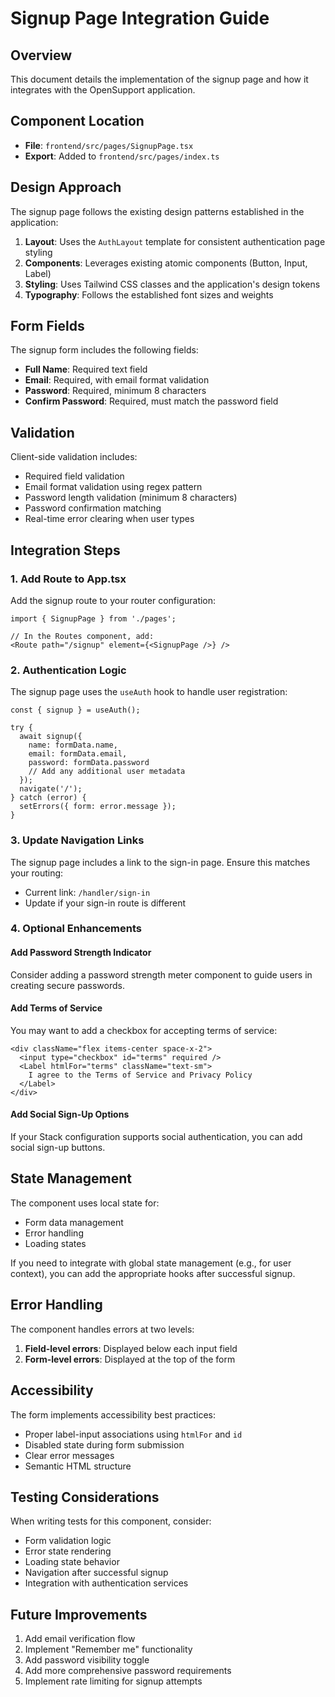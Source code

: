 # Signup Page Integration Guide

## Overview
This document details the implementation of the signup page and how it integrates with the OpenSupport application.

## Component Location
- **File**: `frontend/src/pages/SignupPage.tsx`
- **Export**: Added to `frontend/src/pages/index.ts`

## Design Approach
The signup page follows the existing design patterns established in the application:

1. **Layout**: Uses the `AuthLayout` template for consistent authentication page styling
2. **Components**: Leverages existing atomic components (Button, Input, Label)
3. **Styling**: Uses Tailwind CSS classes and the application's design tokens
4. **Typography**: Follows the established font sizes and weights

## Form Fields
The signup form includes the following fields:
- **Full Name**: Required text field
- **Email**: Required, with email format validation
- **Password**: Required, minimum 8 characters
- **Confirm Password**: Required, must match the password field

## Validation
Client-side validation includes:
- Required field validation
- Email format validation using regex pattern
- Password length validation (minimum 8 characters)
- Password confirmation matching
- Real-time error clearing when user types

## Integration Steps

### 1. Add Route to App.tsx
Add the signup route to your router configuration:

```tsx
import { SignupPage } from './pages';

// In the Routes component, add:
<Route path="/signup" element={<SignupPage />} />
```

### 2. Authentication Logic
The signup page uses the `useAuth` hook to handle user registration:

```tsx
const { signup } = useAuth();

try {
  await signup({
    name: formData.name,
    email: formData.email,
    password: formData.password
    // Add any additional user metadata
  });
  navigate('/');
} catch (error) {
  setErrors({ form: error.message });
}
```

### 3. Update Navigation Links
The signup page includes a link to the sign-in page. Ensure this matches your routing:
- Current link: `/handler/sign-in`
- Update if your sign-in route is different

### 4. Optional Enhancements

#### Add Password Strength Indicator
Consider adding a password strength meter component to guide users in creating secure passwords.

#### Add Terms of Service
You may want to add a checkbox for accepting terms of service:

```tsx
<div className="flex items-center space-x-2">
  <input type="checkbox" id="terms" required />
  <Label htmlFor="terms" className="text-sm">
    I agree to the Terms of Service and Privacy Policy
  </Label>
</div>
```

#### Add Social Sign-Up Options
If your Stack configuration supports social authentication, you can add social sign-up buttons.

## State Management
The component uses local state for:
- Form data management
- Error handling
- Loading states

If you need to integrate with global state management (e.g., for user context), you can add the appropriate hooks after successful signup.

## Error Handling
The component handles errors at two levels:
1. **Field-level errors**: Displayed below each input field
2. **Form-level errors**: Displayed at the top of the form

## Accessibility
The form implements accessibility best practices:
- Proper label-input associations using `htmlFor` and `id`
- Disabled state during form submission
- Clear error messages
- Semantic HTML structure

## Testing Considerations
When writing tests for this component, consider:
- Form validation logic
- Error state rendering
- Loading state behavior
- Navigation after successful signup
- Integration with authentication services

## Future Improvements
1. Add email verification flow
2. Implement "Remember me" functionality
3. Add password visibility toggle
4. Add more comprehensive password requirements
5. Implement rate limiting for signup attempts